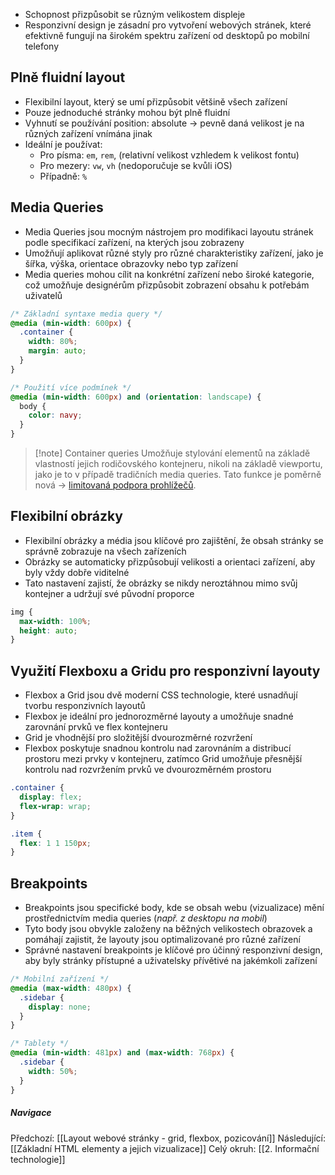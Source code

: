 - Schopnost přizpůsobit se různým velikostem displeje
- Responzivní design je zásadní pro vytvoření webových stránek, které efektivně fungují na širokém spektru zařízení od desktopů po mobilní telefony

## Plně fluidní layout 
- Flexibilní layout, který se umí přizpůsobit většině všech zařízení
- Pouze jednoduché stránky mohou být plně fluidní
- Vyhnutí se používání position: absolute -> pevně daná velikost je na různých zařízení vnímána jinak
- Ideální je používat:
	- Pro písma: `em`, `rem`,  (relativní velikost vzhledem k velikost fontu) 
	- Pro mezery: `vw`, `vh` (nedoporučuje se kvůli iOS)
	- Případně: `%`
## Media Queries
- Media Queries jsou mocným nástrojem pro modifikaci layoutu stránek podle specifikací zařízení, na kterých jsou zobrazeny
- Umožňují aplikovat různé styly pro různé charakteristiky zařízení, jako je šířka, výška, orientace obrazovky nebo typ zařízení
- Media queries mohou cílit na konkrétní zařízení nebo široké kategorie, což umožňuje designérům přizpůsobit zobrazení obsahu k potřebám uživatelů

```CSS
/* Základní syntaxe media query */
@media (min-width: 600px) {
  .container {
    width: 80%;
    margin: auto;
  }
}

/* Použití více podmínek */
@media (min-width: 600px) and (orientation: landscape) {
  body {
    color: navy;
  }
}

```

>[!note] Container queries
> Umožňuje stylování elementů na základě vlastností jejich rodičovského kontejneru, nikoli na základě viewportu, jako je to v případě tradičních media queries.
> Tato funkce je poměrně nová -> [limitovaná podpora prohlížečů](https://caniuse.com/?search=Container%20queries).
## Flexibilní obrázky
- Flexibilní obrázky a média jsou klíčové pro zajištění, že obsah stránky se správně zobrazuje na všech zařízeních
- Obrázky se automaticky přizpůsobují velikosti a orientaci zařízení, aby byly vždy dobře viditelné
- Tato nastavení zajistí, že obrázky se nikdy neroztáhnou mimo svůj kontejner a udržují své původní proporce

```CSS
img {
  max-width: 100%;
  height: auto;
}
```

## Využití Flexboxu a Gridu pro responzivní layouty
- Flexbox a Grid jsou dvě moderní CSS technologie, které usnadňují tvorbu responzivních layoutů 
- Flexbox je ideální pro jednorozměrné layouty a umožňuje snadné zarovnání prvků ve flex kontejneru
- Grid je vhodnější pro složitější dvourozměrné rozvržení
- Flexbox poskytuje snadnou kontrolu nad zarovnáním a distribucí prostoru mezi prvky v kontejneru, zatímco Grid umožňuje přesnější kontrolu nad rozvržením prvků ve dvourozměrném prostoru
```CSS
.container {
  display: flex;
  flex-wrap: wrap;
}

.item {
  flex: 1 1 150px;
}
```

## Breakpoints
- Breakpoints jsou specifické body, kde se obsah webu (vizualizace) mění prostřednictvím media queries (*např. z desktopu na mobil*)
- Tyto body jsou obvykle založeny na běžných velikostech obrazovek a pomáhají zajistit, že layouty jsou optimalizované pro různé zařízení
- Správné nastavení breakpoints je klíčové pro účinný responzivní design, aby byly stránky přístupné a uživatelsky přívětivé na jakémkoli zařízení

```CSS
/* Mobilní zařízení */
@media (max-width: 480px) {
  .sidebar {
    display: none;
  }
}

/* Tablety */
@media (min-width: 481px) and (max-width: 768px) {
  .sidebar {
    width: 50%;
  }
}
```


##### Navigace
Předchozí:  [[Layout webové stránky - grid, flexbox, pozicování]]
Následující: [[Základní HTML elementy a jejich vizualizace]]
Celý okruh: [[2. Informační technologie]]